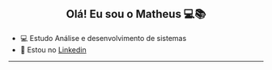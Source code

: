 <h2 align="center">Olá! Eu sou o Matheus 💻📚</h2>
<p align="center">
</p>

- 💻  Estudo Análise e desenvolvimento de sistemas
- 🔗 Estou no <a href="https://www.linkedin.com/in/matheusesanto/">Linkedin</a>

-------
<!--
<div align="center">
  <img height="180em" width="400em" src="https://github-readme-stats.vercel.app/api?username=mathesanto&show_icons=true&theme=dark&include_all_commits=true&count_private=true"/>
  <img height="180em" width="400em" src="https://github-readme-stats.vercel.app/api/top-langs/?username=mathesanto&layout=compact&langs_count=7&theme=dark"/>
</div>
-->
  
  
  
<!--
**mathesanto/mathesanto** is a ✨ _special_ ✨ repository because its `README.md` (this file) appears on your GitHub profile.

Here are some ideas to get you started:

- 🔭 I’m currently working on ...
- 🌱 I’m currently learning ...
- 👯 I’m looking to collaborate on ...
- 🤔 I’m looking for help with ...
- 💬 Ask me about ...
- 📫 How to reach me: ...
- 😄 Pronouns: ...
- ⚡ Fun fact: ...
-->
